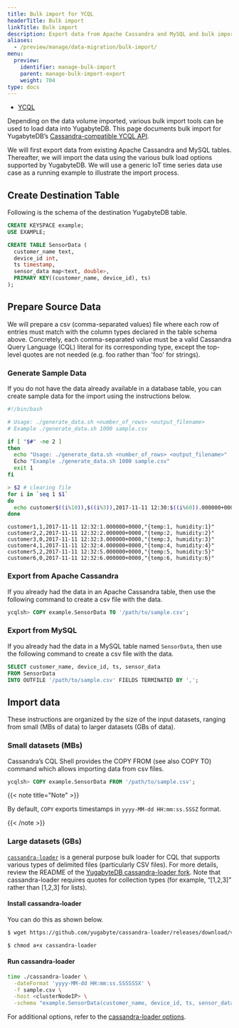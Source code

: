 ```yaml
---
title: Bulk import for YCQL
headerTitle: Bulk import
linkTitle: Bulk import
description: Export data from Apache Cassandra and MySQL and bulk import data into YugabyteDB for YCQL.
aliases:
  - /preview/manage/data-migration/bulk-import/
menu:
  preview:
    identifier: manage-bulk-import
    parent: manage-bulk-import-export
    weight: 704
type: docs
---
```


<ul class="nav nav-tabs-alt nav-tabs-yb">
  <li >
    <a href="" class="nav-link active">
      <i class="icon-cassandra" aria-hidden="true"></i>
      YCQL
    </a>
  </li>
</ul>

Depending on the data volume imported, various bulk import tools can be used to load data into YugabyteDB. This page documents bulk import for YugabyteDB’s [Cassandra-compatible YCQL API](../../../../api/ycql/).

We will first export data from existing Apache Cassandra and MySQL tables. Thereafter, we will import the data using the various bulk load options supported by YugabyteDB. We will use a generic IoT time series data use case as a running example to illustrate the import process.

## Create Destination Table

Following is the schema of the destination YugabyteDB table.

```sql
CREATE KEYSPACE example;
USE EXAMPLE;

CREATE TABLE SensorData (
  customer_name text,
  device_id int,
  ts timestamp,
  sensor_data map<text, double>,
  PRIMARY KEY((customer_name, device_id), ts)
);
```

## Prepare Source Data

We will prepare a csv (comma-separated values) file where each row of entries must match with the column types declared in the table schema above. Concretely, each comma-separated value must be a valid Cassandra Query Language (CQL) literal for its corresponding type, except the top-level quotes are not needed (e.g. foo rather than 'foo' for strings).

### Generate Sample Data

If you do not have the data already available in a database table, you can create sample data for the import using the instructions below.

```sh
#!/bin/bash

# Usage: ./generate_data.sh <number_of_rows> <output_filename>
# Example ./generate_data.sh 1000 sample.csv

if [ "$#" -ne 2 ]
then
  echo "Usage: ./generate_data.sh <number_of_rows> <output_filename>"
  Echo "Example ./generate_data.sh 1000 sample.csv"
  exit 1
fi

> $2 # clearing file
for i in `seq 1 $1`
do
  echo customer$((i%10)),$((i%3)),2017-11-11 12:30:$((i%60)).000000+0000,\"{temp:$i, humidity:$i}\" >> $2
done
```
```
customer1,1,2017-11-11 12:32:1.000000+0000,"{temp:1, humidity:1}"
customer2,2,2017-11-11 12:32:2.000000+0000,"{temp:2, humidity:2}"
customer3,0,2017-11-11 12:32:3.000000+0000,"{temp:3, humidity:3}"
customer4,1,2017-11-11 12:32:4.000000+0000,"{temp:4, humidity:4}"
customer5,2,2017-11-11 12:32:5.000000+0000,"{temp:5, humidity:5}"
customer6,0,2017-11-11 12:32:6.000000+0000,"{temp:6, humidity:6}"
```

### Export from Apache Cassandra

If you already had the data in an Apache Cassandra table, then use the following command to create a csv file with the data.

```sql
ycqlsh> COPY example.SensorData TO '/path/to/sample.csv';
```

### Export from MySQL

If you already had the data in a MySQL table named `SensorData`, then use the following command to create a csv file with the data.

```sql
SELECT customer_name, device_id, ts, sensor_data
FROM SensorData
INTO OUTFILE '/path/to/sample.csv' FIELDS TERMINATED BY ',';
```

## Import data

These instructions are organized by the size of the input datasets, ranging from small (MBs of data) to larger datasets (GBs of data).

### Small datasets (MBs)

Cassandra’s CQL Shell provides the COPY FROM (see also COPY TO) command which allows importing data from csv files.

```sql
ycqlsh> COPY example.SensorData FROM '/path/to/sample.csv';
```

{{< note title="Note" >}}

By default, `COPY` exports timestamps in `yyyy-MM-dd HH:mm:ss.SSSZ` format.

{{< /note >}}

### Large datasets (GBs)

[`cassandra-loader`](https://github.com/brianmhess/cassandra-loader) is a general purpose bulk loader for CQL that supports various types of delimited files (particularly CSV files). For more details, review the README of the [YugabyteDB cassandra-loader fork](https://github.com/yugabyte/cassandra-loader/). Note that cassandra-loader requires quotes for collection types (for example, “[1,2,3]” rather than [1,2,3] for lists).

#### Install cassandra-loader

You can do this as shown below.

```sh
$ wget https://github.com/yugabyte/cassandra-loader/releases/download/v0.0.27-yb-2/cassandra-loader
```

```sh
$ chmod a+x cassandra-loader
```

#### Run cassandra-loader

```sh
time ./cassandra-loader \
  -dateFormat 'yyyy-MM-dd HH:mm:ss.SSSSSSX' \
  -f sample.csv \
  -host <clusterNodeIP> \
  -schema "example.SensorData(customer_name, device_id, ts, sensor_data)"
```

For additional options, refer to the [cassandra-loader options](https://github.com/yugabyte/cassandra-loader#options).
